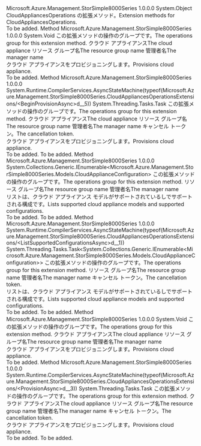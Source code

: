 <Type Name="CloudAppliancesOperationsExtensions" FullName="Microsoft.Azure.Management.StorSimple8000Series.CloudAppliancesOperationsExtensions">
  <TypeSignature Language="C#" Value="public static class CloudAppliancesOperationsExtensions" />
  <TypeSignature Language="ILAsm" Value=".class public auto ansi abstract sealed beforefieldinit CloudAppliancesOperationsExtensions extends System.Object" />
  <TypeSignature Language="DocId" Value="T:Microsoft.Azure.Management.StorSimple8000Series.CloudAppliancesOperationsExtensions" />
  <TypeSignature Language="VB.NET" Value="Public Module CloudAppliancesOperationsExtensions" />
  <TypeSignature Language="F#" Value="type CloudAppliancesOperationsExtensions = class" />
  <AssemblyInfo>
    <AssemblyName>Microsoft.Azure.Management.StorSimple8000Series</AssemblyName>
    <AssemblyVersion>1.0.0.0</AssemblyVersion>
  </AssemblyInfo>
  <Base>
    <BaseTypeName>System.Object</BaseTypeName>
  </Base>
  <Interfaces />
  <Docs>
    <summary>
            <span data-ttu-id="6e0f3-101">CloudAppliancesOperations の拡張メソッド。</span><span class="sxs-lookup"><span data-stu-id="6e0f3-101">Extension methods for CloudAppliancesOperations.</span></span>
            </summary>
    <remarks>To be added.</remarks>
  </Docs>
  <Members>
    <Member MemberName="BeginProvision">
      <MemberSignature Language="C#" Value="public static void BeginProvision (this Microsoft.Azure.Management.StorSimple8000Series.ICloudAppliancesOperations operations, Microsoft.Azure.Management.StorSimple8000Series.Models.CloudAppliance parameters, string resourceGroupName, string managerName);" />
      <MemberSignature Language="ILAsm" Value=".method public static hidebysig void BeginProvision(class Microsoft.Azure.Management.StorSimple8000Series.ICloudAppliancesOperations operations, class Microsoft.Azure.Management.StorSimple8000Series.Models.CloudAppliance parameters, string resourceGroupName, string managerName) cil managed" />
      <MemberSignature Language="DocId" Value="M:Microsoft.Azure.Management.StorSimple8000Series.CloudAppliancesOperationsExtensions.BeginProvision(Microsoft.Azure.Management.StorSimple8000Series.ICloudAppliancesOperations,Microsoft.Azure.Management.StorSimple8000Series.Models.CloudAppliance,System.String,System.String)" />
      <MemberSignature Language="VB.NET" Value="&lt;Extension()&gt;&#xA;Public Sub BeginProvision (operations As ICloudAppliancesOperations, parameters As CloudAppliance, resourceGroupName As String, managerName As String)" />
      <MemberSignature Language="F#" Value="static member BeginProvision : Microsoft.Azure.Management.StorSimple8000Series.ICloudAppliancesOperations * Microsoft.Azure.Management.StorSimple8000Series.Models.CloudAppliance * string * string -&gt; unit" Usage="Microsoft.Azure.Management.StorSimple8000Series.CloudAppliancesOperationsExtensions.BeginProvision (operations, parameters, resourceGroupName, managerName)" />
      <MemberType>Method</MemberType>
      <AssemblyInfo>
        <AssemblyName>Microsoft.Azure.Management.StorSimple8000Series</AssemblyName>
        <AssemblyVersion>1.0.0.0</AssemblyVersion>
      </AssemblyInfo>
      <ReturnValue>
        <ReturnType>System.Void</ReturnType>
      </ReturnValue>
      <Parameters>
        <Parameter Name="operations" Type="Microsoft.Azure.Management.StorSimple8000Series.ICloudAppliancesOperations" RefType="this" />
        <Parameter Name="parameters" Type="Microsoft.Azure.Management.StorSimple8000Series.Models.CloudAppliance" />
        <Parameter Name="resourceGroupName" Type="System.String" />
        <Parameter Name="managerName" Type="System.String" />
      </Parameters>
      <Docs>
        <param name="operations">
            <span data-ttu-id="6e0f3-102">この拡張メソッドの操作のグループです。</span><span class="sxs-lookup"><span data-stu-id="6e0f3-102">The operations group for this extension method.</span></span>
            </param>
        <param name="parameters">
            <span data-ttu-id="6e0f3-103">クラウド アプライアンス</span><span class="sxs-lookup"><span data-stu-id="6e0f3-103">The cloud appliance</span></span>
            </param>
        <param name="resourceGroupName">
            <span data-ttu-id="6e0f3-104">リソース グループ名</span><span class="sxs-lookup"><span data-stu-id="6e0f3-104">The resource group name</span></span>
            </param>
        <param name="managerName">
            <span data-ttu-id="6e0f3-105">管理者名</span><span class="sxs-lookup"><span data-stu-id="6e0f3-105">The manager name</span></span>
            </param>
        <summary>
            <span data-ttu-id="6e0f3-106">クラウド アプライアンスをプロビジョニングします。</span><span class="sxs-lookup"><span data-stu-id="6e0f3-106">Provisions cloud appliance.</span></span>
            </summary>
        <remarks>To be added.</remarks>
      </Docs>
    </Member>
    <Member MemberName="BeginProvisionAsync">
      <MemberSignature Language="C#" Value="public static System.Threading.Tasks.Task BeginProvisionAsync (this Microsoft.Azure.Management.StorSimple8000Series.ICloudAppliancesOperations operations, Microsoft.Azure.Management.StorSimple8000Series.Models.CloudAppliance parameters, string resourceGroupName, string managerName, System.Threading.CancellationToken cancellationToken = null);" />
      <MemberSignature Language="ILAsm" Value=".method public static hidebysig class System.Threading.Tasks.Task BeginProvisionAsync(class Microsoft.Azure.Management.StorSimple8000Series.ICloudAppliancesOperations operations, class Microsoft.Azure.Management.StorSimple8000Series.Models.CloudAppliance parameters, string resourceGroupName, string managerName, valuetype System.Threading.CancellationToken cancellationToken) cil managed" />
      <MemberSignature Language="DocId" Value="M:Microsoft.Azure.Management.StorSimple8000Series.CloudAppliancesOperationsExtensions.BeginProvisionAsync(Microsoft.Azure.Management.StorSimple8000Series.ICloudAppliancesOperations,Microsoft.Azure.Management.StorSimple8000Series.Models.CloudAppliance,System.String,System.String,System.Threading.CancellationToken)" />
      <MemberSignature Language="F#" Value="static member BeginProvisionAsync : Microsoft.Azure.Management.StorSimple8000Series.ICloudAppliancesOperations * Microsoft.Azure.Management.StorSimple8000Series.Models.CloudAppliance * string * string * System.Threading.CancellationToken -&gt; System.Threading.Tasks.Task" Usage="Microsoft.Azure.Management.StorSimple8000Series.CloudAppliancesOperationsExtensions.BeginProvisionAsync (operations, parameters, resourceGroupName, managerName, cancellationToken)" />
      <MemberType>Method</MemberType>
      <AssemblyInfo>
        <AssemblyName>Microsoft.Azure.Management.StorSimple8000Series</AssemblyName>
        <AssemblyVersion>1.0.0.0</AssemblyVersion>
      </AssemblyInfo>
      <Attributes>
        <Attribute>
          <AttributeName>System.Runtime.CompilerServices.AsyncStateMachine(typeof(Microsoft.Azure.Management.StorSimple8000Series.CloudAppliancesOperationsExtensions/&lt;BeginProvisionAsync&gt;d__5))</AttributeName>
        </Attribute>
      </Attributes>
      <ReturnValue>
        <ReturnType>System.Threading.Tasks.Task</ReturnType>
      </ReturnValue>
      <Parameters>
        <Parameter Name="operations" Type="Microsoft.Azure.Management.StorSimple8000Series.ICloudAppliancesOperations" RefType="this" />
        <Parameter Name="parameters" Type="Microsoft.Azure.Management.StorSimple8000Series.Models.CloudAppliance" />
        <Parameter Name="resourceGroupName" Type="System.String" />
        <Parameter Name="managerName" Type="System.String" />
        <Parameter Name="cancellationToken" Type="System.Threading.CancellationToken" />
      </Parameters>
      <Docs>
        <param name="operations">
            <span data-ttu-id="6e0f3-107">この拡張メソッドの操作のグループです。</span><span class="sxs-lookup"><span data-stu-id="6e0f3-107">The operations group for this extension method.</span></span>
            </param>
        <param name="parameters">
            <span data-ttu-id="6e0f3-108">クラウド アプライアンス</span><span class="sxs-lookup"><span data-stu-id="6e0f3-108">The cloud appliance</span></span>
            </param>
        <param name="resourceGroupName">
            <span data-ttu-id="6e0f3-109">リソース グループ名</span><span class="sxs-lookup"><span data-stu-id="6e0f3-109">The resource group name</span></span>
            </param>
        <param name="managerName">
            <span data-ttu-id="6e0f3-110">管理者名</span><span class="sxs-lookup"><span data-stu-id="6e0f3-110">The manager name</span></span>
            </param>
        <param name="cancellationToken">
            <span data-ttu-id="6e0f3-111">キャンセル トークン。</span><span class="sxs-lookup"><span data-stu-id="6e0f3-111">The cancellation token.</span></span>
            </param>
        <summary>
            <span data-ttu-id="6e0f3-112">クラウド アプライアンスをプロビジョニングします。</span><span class="sxs-lookup"><span data-stu-id="6e0f3-112">Provisions cloud appliance.</span></span>
            </summary>
        <returns>To be added.</returns>
        <remarks>To be added.</remarks>
      </Docs>
    </Member>
    <Member MemberName="ListSupportedConfigurations">
      <MemberSignature Language="C#" Value="public static System.Collections.Generic.IEnumerable&lt;Microsoft.Azure.Management.StorSimple8000Series.Models.CloudApplianceConfiguration&gt; ListSupportedConfigurations (this Microsoft.Azure.Management.StorSimple8000Series.ICloudAppliancesOperations operations, string resourceGroupName, string managerName);" />
      <MemberSignature Language="ILAsm" Value=".method public static hidebysig class System.Collections.Generic.IEnumerable`1&lt;class Microsoft.Azure.Management.StorSimple8000Series.Models.CloudApplianceConfiguration&gt; ListSupportedConfigurations(class Microsoft.Azure.Management.StorSimple8000Series.ICloudAppliancesOperations operations, string resourceGroupName, string managerName) cil managed" />
      <MemberSignature Language="DocId" Value="M:Microsoft.Azure.Management.StorSimple8000Series.CloudAppliancesOperationsExtensions.ListSupportedConfigurations(Microsoft.Azure.Management.StorSimple8000Series.ICloudAppliancesOperations,System.String,System.String)" />
      <MemberSignature Language="VB.NET" Value="&lt;Extension()&gt;&#xA;Public Function ListSupportedConfigurations (operations As ICloudAppliancesOperations, resourceGroupName As String, managerName As String) As IEnumerable(Of CloudApplianceConfiguration)" />
      <MemberSignature Language="F#" Value="static member ListSupportedConfigurations : Microsoft.Azure.Management.StorSimple8000Series.ICloudAppliancesOperations * string * string -&gt; seq&lt;Microsoft.Azure.Management.StorSimple8000Series.Models.CloudApplianceConfiguration&gt;" Usage="Microsoft.Azure.Management.StorSimple8000Series.CloudAppliancesOperationsExtensions.ListSupportedConfigurations (operations, resourceGroupName, managerName)" />
      <MemberType>Method</MemberType>
      <AssemblyInfo>
        <AssemblyName>Microsoft.Azure.Management.StorSimple8000Series</AssemblyName>
        <AssemblyVersion>1.0.0.0</AssemblyVersion>
      </AssemblyInfo>
      <ReturnValue>
        <ReturnType>System.Collections.Generic.IEnumerable&lt;Microsoft.Azure.Management.StorSimple8000Series.Models.CloudApplianceConfiguration&gt;</ReturnType>
      </ReturnValue>
      <Parameters>
        <Parameter Name="operations" Type="Microsoft.Azure.Management.StorSimple8000Series.ICloudAppliancesOperations" RefType="this" />
        <Parameter Name="resourceGroupName" Type="System.String" />
        <Parameter Name="managerName" Type="System.String" />
      </Parameters>
      <Docs>
        <param name="operations">
            <span data-ttu-id="6e0f3-113">この拡張メソッドの操作のグループです。</span><span class="sxs-lookup"><span data-stu-id="6e0f3-113">The operations group for this extension method.</span></span>
            </param>
        <param name="resourceGroupName">
            <span data-ttu-id="6e0f3-114">リソース グループ名</span><span class="sxs-lookup"><span data-stu-id="6e0f3-114">The resource group name</span></span>
            </param>
        <param name="managerName">
            <span data-ttu-id="6e0f3-115">管理者名</span><span class="sxs-lookup"><span data-stu-id="6e0f3-115">The manager name</span></span>
            </param>
        <summary>
            <span data-ttu-id="6e0f3-116">リストは、クラウド アプライアンス モデルがサポートされているしでサポートされる構成です。</span><span class="sxs-lookup"><span data-stu-id="6e0f3-116">Lists supported cloud appliance models and supported configurations.</span></span>
            </summary>
        <returns>To be added.</returns>
        <remarks>To be added.</remarks>
      </Docs>
    </Member>
    <Member MemberName="ListSupportedConfigurationsAsync">
      <MemberSignature Language="C#" Value="public static System.Threading.Tasks.Task&lt;System.Collections.Generic.IEnumerable&lt;Microsoft.Azure.Management.StorSimple8000Series.Models.CloudApplianceConfiguration&gt;&gt; ListSupportedConfigurationsAsync (this Microsoft.Azure.Management.StorSimple8000Series.ICloudAppliancesOperations operations, string resourceGroupName, string managerName, System.Threading.CancellationToken cancellationToken = null);" />
      <MemberSignature Language="ILAsm" Value=".method public static hidebysig class System.Threading.Tasks.Task`1&lt;class System.Collections.Generic.IEnumerable`1&lt;class Microsoft.Azure.Management.StorSimple8000Series.Models.CloudApplianceConfiguration&gt;&gt; ListSupportedConfigurationsAsync(class Microsoft.Azure.Management.StorSimple8000Series.ICloudAppliancesOperations operations, string resourceGroupName, string managerName, valuetype System.Threading.CancellationToken cancellationToken) cil managed" />
      <MemberSignature Language="DocId" Value="M:Microsoft.Azure.Management.StorSimple8000Series.CloudAppliancesOperationsExtensions.ListSupportedConfigurationsAsync(Microsoft.Azure.Management.StorSimple8000Series.ICloudAppliancesOperations,System.String,System.String,System.Threading.CancellationToken)" />
      <MemberSignature Language="F#" Value="static member ListSupportedConfigurationsAsync : Microsoft.Azure.Management.StorSimple8000Series.ICloudAppliancesOperations * string * string * System.Threading.CancellationToken -&gt; System.Threading.Tasks.Task&lt;seq&lt;Microsoft.Azure.Management.StorSimple8000Series.Models.CloudApplianceConfiguration&gt;&gt;" Usage="Microsoft.Azure.Management.StorSimple8000Series.CloudAppliancesOperationsExtensions.ListSupportedConfigurationsAsync (operations, resourceGroupName, managerName, cancellationToken)" />
      <MemberType>Method</MemberType>
      <AssemblyInfo>
        <AssemblyName>Microsoft.Azure.Management.StorSimple8000Series</AssemblyName>
        <AssemblyVersion>1.0.0.0</AssemblyVersion>
      </AssemblyInfo>
      <Attributes>
        <Attribute>
          <AttributeName>System.Runtime.CompilerServices.AsyncStateMachine(typeof(Microsoft.Azure.Management.StorSimple8000Series.CloudAppliancesOperationsExtensions/&lt;ListSupportedConfigurationsAsync&gt;d__1))</AttributeName>
        </Attribute>
      </Attributes>
      <ReturnValue>
        <ReturnType>System.Threading.Tasks.Task&lt;System.Collections.Generic.IEnumerable&lt;Microsoft.Azure.Management.StorSimple8000Series.Models.CloudApplianceConfiguration&gt;&gt;</ReturnType>
      </ReturnValue>
      <Parameters>
        <Parameter Name="operations" Type="Microsoft.Azure.Management.StorSimple8000Series.ICloudAppliancesOperations" RefType="this" />
        <Parameter Name="resourceGroupName" Type="System.String" />
        <Parameter Name="managerName" Type="System.String" />
        <Parameter Name="cancellationToken" Type="System.Threading.CancellationToken" />
      </Parameters>
      <Docs>
        <param name="operations">
            <span data-ttu-id="6e0f3-117">この拡張メソッドの操作のグループです。</span><span class="sxs-lookup"><span data-stu-id="6e0f3-117">The operations group for this extension method.</span></span>
            </param>
        <param name="resourceGroupName">
            <span data-ttu-id="6e0f3-118">リソース グループ名</span><span class="sxs-lookup"><span data-stu-id="6e0f3-118">The resource group name</span></span>
            </param>
        <param name="managerName">
            <span data-ttu-id="6e0f3-119">管理者名</span><span class="sxs-lookup"><span data-stu-id="6e0f3-119">The manager name</span></span>
            </param>
        <param name="cancellationToken">
            <span data-ttu-id="6e0f3-120">キャンセル トークン。</span><span class="sxs-lookup"><span data-stu-id="6e0f3-120">The cancellation token.</span></span>
            </param>
        <summary>
            <span data-ttu-id="6e0f3-121">リストは、クラウド アプライアンス モデルがサポートされているしでサポートされる構成です。</span><span class="sxs-lookup"><span data-stu-id="6e0f3-121">Lists supported cloud appliance models and supported configurations.</span></span>
            </summary>
        <returns>To be added.</returns>
        <remarks>To be added.</remarks>
      </Docs>
    </Member>
    <Member MemberName="Provision">
      <MemberSignature Language="C#" Value="public static void Provision (this Microsoft.Azure.Management.StorSimple8000Series.ICloudAppliancesOperations operations, Microsoft.Azure.Management.StorSimple8000Series.Models.CloudAppliance parameters, string resourceGroupName, string managerName);" />
      <MemberSignature Language="ILAsm" Value=".method public static hidebysig void Provision(class Microsoft.Azure.Management.StorSimple8000Series.ICloudAppliancesOperations operations, class Microsoft.Azure.Management.StorSimple8000Series.Models.CloudAppliance parameters, string resourceGroupName, string managerName) cil managed" />
      <MemberSignature Language="DocId" Value="M:Microsoft.Azure.Management.StorSimple8000Series.CloudAppliancesOperationsExtensions.Provision(Microsoft.Azure.Management.StorSimple8000Series.ICloudAppliancesOperations,Microsoft.Azure.Management.StorSimple8000Series.Models.CloudAppliance,System.String,System.String)" />
      <MemberSignature Language="VB.NET" Value="&lt;Extension()&gt;&#xA;Public Sub Provision (operations As ICloudAppliancesOperations, parameters As CloudAppliance, resourceGroupName As String, managerName As String)" />
      <MemberSignature Language="F#" Value="static member Provision : Microsoft.Azure.Management.StorSimple8000Series.ICloudAppliancesOperations * Microsoft.Azure.Management.StorSimple8000Series.Models.CloudAppliance * string * string -&gt; unit" Usage="Microsoft.Azure.Management.StorSimple8000Series.CloudAppliancesOperationsExtensions.Provision (operations, parameters, resourceGroupName, managerName)" />
      <MemberType>Method</MemberType>
      <AssemblyInfo>
        <AssemblyName>Microsoft.Azure.Management.StorSimple8000Series</AssemblyName>
        <AssemblyVersion>1.0.0.0</AssemblyVersion>
      </AssemblyInfo>
      <ReturnValue>
        <ReturnType>System.Void</ReturnType>
      </ReturnValue>
      <Parameters>
        <Parameter Name="operations" Type="Microsoft.Azure.Management.StorSimple8000Series.ICloudAppliancesOperations" RefType="this" />
        <Parameter Name="parameters" Type="Microsoft.Azure.Management.StorSimple8000Series.Models.CloudAppliance" />
        <Parameter Name="resourceGroupName" Type="System.String" />
        <Parameter Name="managerName" Type="System.String" />
      </Parameters>
      <Docs>
        <param name="operations">
            <span data-ttu-id="6e0f3-122">この拡張メソッドの操作のグループです。</span><span class="sxs-lookup"><span data-stu-id="6e0f3-122">The operations group for this extension method.</span></span>
            </param>
        <param name="parameters">
            <span data-ttu-id="6e0f3-123">クラウド アプライアンス</span><span class="sxs-lookup"><span data-stu-id="6e0f3-123">The cloud appliance</span></span>
            </param>
        <param name="resourceGroupName">
            <span data-ttu-id="6e0f3-124">リソース グループ名</span><span class="sxs-lookup"><span data-stu-id="6e0f3-124">The resource group name</span></span>
            </param>
        <param name="managerName">
            <span data-ttu-id="6e0f3-125">管理者名</span><span class="sxs-lookup"><span data-stu-id="6e0f3-125">The manager name</span></span>
            </param>
        <summary>
            <span data-ttu-id="6e0f3-126">クラウド アプライアンスをプロビジョニングします。</span><span class="sxs-lookup"><span data-stu-id="6e0f3-126">Provisions cloud appliance.</span></span>
            </summary>
        <remarks>To be added.</remarks>
      </Docs>
    </Member>
    <Member MemberName="ProvisionAsync">
      <MemberSignature Language="C#" Value="public static System.Threading.Tasks.Task ProvisionAsync (this Microsoft.Azure.Management.StorSimple8000Series.ICloudAppliancesOperations operations, Microsoft.Azure.Management.StorSimple8000Series.Models.CloudAppliance parameters, string resourceGroupName, string managerName, System.Threading.CancellationToken cancellationToken = null);" />
      <MemberSignature Language="ILAsm" Value=".method public static hidebysig class System.Threading.Tasks.Task ProvisionAsync(class Microsoft.Azure.Management.StorSimple8000Series.ICloudAppliancesOperations operations, class Microsoft.Azure.Management.StorSimple8000Series.Models.CloudAppliance parameters, string resourceGroupName, string managerName, valuetype System.Threading.CancellationToken cancellationToken) cil managed" />
      <MemberSignature Language="DocId" Value="M:Microsoft.Azure.Management.StorSimple8000Series.CloudAppliancesOperationsExtensions.ProvisionAsync(Microsoft.Azure.Management.StorSimple8000Series.ICloudAppliancesOperations,Microsoft.Azure.Management.StorSimple8000Series.Models.CloudAppliance,System.String,System.String,System.Threading.CancellationToken)" />
      <MemberSignature Language="F#" Value="static member ProvisionAsync : Microsoft.Azure.Management.StorSimple8000Series.ICloudAppliancesOperations * Microsoft.Azure.Management.StorSimple8000Series.Models.CloudAppliance * string * string * System.Threading.CancellationToken -&gt; System.Threading.Tasks.Task" Usage="Microsoft.Azure.Management.StorSimple8000Series.CloudAppliancesOperationsExtensions.ProvisionAsync (operations, parameters, resourceGroupName, managerName, cancellationToken)" />
      <MemberType>Method</MemberType>
      <AssemblyInfo>
        <AssemblyName>Microsoft.Azure.Management.StorSimple8000Series</AssemblyName>
        <AssemblyVersion>1.0.0.0</AssemblyVersion>
      </AssemblyInfo>
      <Attributes>
        <Attribute>
          <AttributeName>System.Runtime.CompilerServices.AsyncStateMachine(typeof(Microsoft.Azure.Management.StorSimple8000Series.CloudAppliancesOperationsExtensions/&lt;ProvisionAsync&gt;d__3))</AttributeName>
        </Attribute>
      </Attributes>
      <ReturnValue>
        <ReturnType>System.Threading.Tasks.Task</ReturnType>
      </ReturnValue>
      <Parameters>
        <Parameter Name="operations" Type="Microsoft.Azure.Management.StorSimple8000Series.ICloudAppliancesOperations" RefType="this" />
        <Parameter Name="parameters" Type="Microsoft.Azure.Management.StorSimple8000Series.Models.CloudAppliance" />
        <Parameter Name="resourceGroupName" Type="System.String" />
        <Parameter Name="managerName" Type="System.String" />
        <Parameter Name="cancellationToken" Type="System.Threading.CancellationToken" />
      </Parameters>
      <Docs>
        <param name="operations">
            <span data-ttu-id="6e0f3-127">この拡張メソッドの操作のグループです。</span><span class="sxs-lookup"><span data-stu-id="6e0f3-127">The operations group for this extension method.</span></span>
            </param>
        <param name="parameters">
            <span data-ttu-id="6e0f3-128">クラウド アプライアンス</span><span class="sxs-lookup"><span data-stu-id="6e0f3-128">The cloud appliance</span></span>
            </param>
        <param name="resourceGroupName">
            <span data-ttu-id="6e0f3-129">リソース グループ名</span><span class="sxs-lookup"><span data-stu-id="6e0f3-129">The resource group name</span></span>
            </param>
        <param name="managerName">
            <span data-ttu-id="6e0f3-130">管理者名</span><span class="sxs-lookup"><span data-stu-id="6e0f3-130">The manager name</span></span>
            </param>
        <param name="cancellationToken">
            <span data-ttu-id="6e0f3-131">キャンセル トークン。</span><span class="sxs-lookup"><span data-stu-id="6e0f3-131">The cancellation token.</span></span>
            </param>
        <summary>
            <span data-ttu-id="6e0f3-132">クラウド アプライアンスをプロビジョニングします。</span><span class="sxs-lookup"><span data-stu-id="6e0f3-132">Provisions cloud appliance.</span></span>
            </summary>
        <returns>To be added.</returns>
        <remarks>To be added.</remarks>
      </Docs>
    </Member>
  </Members>
</Type>